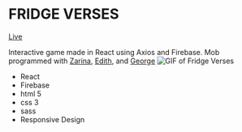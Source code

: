 # FRIDGE VERSES
[Live](https://zevg-project6.github.io/Refridgeration-Versification/)

Interactive game made in React using Axios and Firebase. Mob programmed with [Zarina](https://twitter.com/ThisIsZarinaMia), [Edith](https://twitter.com/EdithWerbel), and [George](https://twitter.com/n_s_chth_ng)
![GIF of Fridge Verses](https://i.imgur.com/5zUT6mo.gif)
* React
* Firebase
* html 5
* css 3
* sass
* Responsive Design
